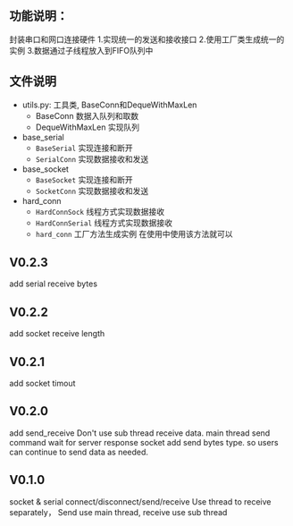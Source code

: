 
## 功能说明：
封装串口和网口连接硬件
1.实现统一的发送和接收接口
2.使用工厂类生成统一的实例
3.数据通过子线程放入到FIFO队列中

## 文件说明
- utils.py: 工具类, BaseConn和DequeWithMaxLen
  - BaseConn 数据入队列和取数
  - DequeWithMaxLen  实现队列
- base_serial
    - `BaseSerial` 实现连接和断开
    - `SerialConn` 实现数据接收和发送
- base_socket
    - `BaseSocket` 实现连接和断开
    - `SocketConn` 实现数据接收和发送
- hard_conn
    - `HardConnSock` 线程方式实现数据接收
    - `HardConnSerial` 线程方式实现数据接收
    - `hard_conn` 工厂方法生成实例  在使用中使用该方法就可以

## V0.2.3
add serial receive bytes

## V0.2.2
add socket receive length

## V0.2.1
add socket timout


## V0.2.0
add send_receive  Don't use sub thread receive data. main thread send command wait for server response
socket add send bytes type. so users can continue to send data as needed.

## V0.1.0
socket & serial connect/disconnect/send/receive
Use thread to receive separately， Send use main thread, receive use sub thread